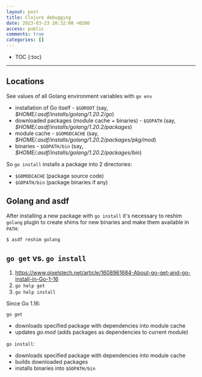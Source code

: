 ```yaml
---
layout: post
title: Clojure debugging
date: 2023-03-23 20:32:08 +0200
access: public
comments: true
categories: []
---
```


<!-- more -->

* TOC
{:toc}
<hr>

## Locations

See values of all Golang environment variables with `go env`

- installation of Go itself - `$GOROOT`
  (say, _$HOME/.asdf/installs/golang/1.20.2/go_)
- downloaded packages (module cache + binaries) - `$GOPATH`
  (say, _$HOME/.asdf/installs/golang/1.20.2/packages_)
- module cache - `$GOMODCACHE`
  (say, _$HOME/.asdf/installs/golang/1.20.2/packages/pkg/mod_)
- binaries - `$GOPATH/bin`
  (say, _$HOME/.asdf/installs/golang/1.20.2/packages/bin_)

So `go install` installs a package into 2 directories:

- `$GOMODCACHE` (package source code)
- `$GOPATH/bin` (package binaries if any)

## Golang and asdf

After installing a new package with `go install` it's necessary to reshim
`golang` plugin to create shims for new binaries and make them available in
`PATH`:

```sh
$ asdf reshim golang
```

## `go get` vs. `go install`

1. <https://www.pixelstech.net/article/1608961684-About-go-get-and-go-install-in-Go-1-16>
2. `go help get`
3. `go help install`

Since Go 1.16:

`go get`

- downloads specified package with dependencies into module cache
- updates _go.mod_ (adds packages as dependencies to current module)

`go install`:

- downloads specified package with dependencies into module cache
- builds downloaded packages
- installs binaries into `$GOPATH/bin`
